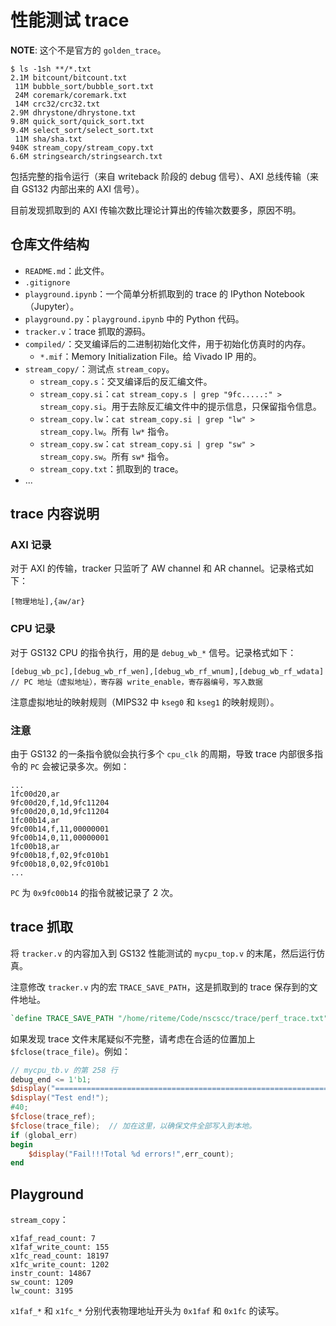 # 性能测试 trace

**NOTE**: 这个不是官方的 `golden_trace`。

```shell
$ ls -1sh **/*.txt
2.1M bitcount/bitcount.txt
 11M bubble_sort/bubble_sort.txt
 24M coremark/coremark.txt
 14M crc32/crc32.txt
2.9M dhrystone/dhrystone.txt
9.8M quick_sort/quick_sort.txt
9.4M select_sort/select_sort.txt
 11M sha/sha.txt
940K stream_copy/stream_copy.txt
6.6M stringsearch/stringsearch.txt
```

包括完整的指令运行（来自 writeback 阶段的 debug 信号）、AXI 总线传输（来自 GS132 内部出来的 AXI 信号）。

目前发现抓取到的 AXI 传输次数比理论计算出的传输次数要多，原因不明。

## 仓库文件结构

* `README.md`：此文件。
* `.gitignore`
* `playground.ipynb`：一个简单分析抓取到的 trace 的 IPython Notebook（Jupyter）。
* `playground.py`：`playground.ipynb` 中的 Python 代码。
* `tracker.v`：trace 抓取的源码。
* `compiled/`：交叉编译后的二进制初始化文件，用于初始化仿真时的内存。
    * `*.mif`：Memory Initialization File。给 Vivado IP 用的。
* `stream_copy/`：测试点 `stream_copy`。
    * `stream_copy.s`：交叉编译后的反汇编文件。
    * `stream_copy.si`：`cat stream_copy.s | grep "9fc.....:" > stream_copy.si`。用于去除反汇编文件中的提示信息，只保留指令信息。
    * `stream_copy.lw`：`cat stream_copy.si | grep "lw" > stream_copy.lw`。所有 `lw*` 指令。
    * `stream_copy.sw`：`cat stream_copy.si | grep "sw" > stream_copy.sw`。所有 `sw*` 指令。
    * `stream_copy.txt`：抓取到的 trace。
* ...

## trace 内容说明
### AXI 记录

对于 AXI 的传输，tracker 只监听了 AW channel 和 AR channel。记录格式如下：

```
[物理地址],{aw/ar}
```

### CPU 记录

对于 GS132 CPU 的指令执行，用的是 `debug_wb_*` 信号。记录格式如下：

```
[debug_wb_pc],[debug_wb_rf_wen],[debug_wb_rf_wnum],[debug_wb_rf_wdata]
// PC 地址（虚拟地址），寄存器 write_enable，寄存器编号，写入数据
```

注意虚拟地址的映射规则（MIPS32 中 `kseg0` 和 `kseg1` 的映射规则）。

### 注意

由于 GS132 的一条指令貌似会执行多个 `cpu_clk` 的周期，导致 trace 内部很多指令的 `PC` 会被记录多次。例如：

```
...
1fc00d20,ar
9fc00d20,f,1d,9fc11204
9fc00d20,0,1d,9fc11204
1fc00b14,ar
9fc00b14,f,11,00000001
9fc00b14,0,11,00000001
1fc00b18,ar
9fc00b18,f,02,9fc010b1
9fc00b18,0,02,9fc010b1
...
```

`PC` 为 `0x9fc00b14` 的指令就被记录了 2 次。

## trace 抓取

将 `tracker.v` 的内容加入到 GS132 性能测试的 `mycpu_top.v` 的末尾，然后运行仿真。

注意修改 `tracker.v` 内的宏 `TRACE_SAVE_PATH`，这是抓取到的 trace 保存到的文件地址。

```verilog
`define TRACE_SAVE_PATH "/home/riteme/Code/nscscc/trace/perf_trace.txt"
```

如果发现 trace 文件末尾疑似不完整，请考虑在合适的位置加上 `$fclose(trace_file)`。例如：

```verilog
// mycpu_tb.v 的第 258 行
debug_end <= 1'b1;
$display("==============================================================");
$display("Test end!");
#40;
$fclose(trace_ref);
$fclose(trace_file);  // 加在这里，以确保文件全部写入到本地。
if (global_err)
begin
    $display("Fail!!!Total %d errors!",err_count);
end
```

## Playground

`stream_copy`：

```
x1faf_read_count: 7
x1faf_write_count: 155
x1fc_read_count: 18197
x1fc_write_count: 1202
instr_count: 14867
sw_count: 1209
lw_count: 3195
```

`x1faf_*` 和 `x1fc_*` 分别代表物理地址开头为 `0x1faf` 和 `0x1fc` 的读写。
